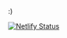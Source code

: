 :)


<p align='center'>

[![Netlify Status](https://api.netlify.com/api/v1/badges/66598723-416e-4305-9b16-b9fe561b1efb/deploy-status)](https://app.netlify.com/sites/rstacruz-tilnext/deploys)

</p>
